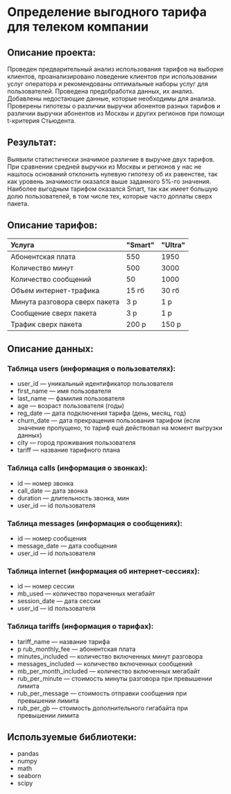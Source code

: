 # Определение выгодного тарифа для телеком компании
## Описание проекта:
Проведен предварительный анализ использования тарифов на выборке клиентов, проанализировано поведение клиентов при использовании услуг оператора и рекомендованы оптимальные наборы услуг для пользователей. Проведена предобработка данных, их анализ. Добавлены недостающие данные, которые необходимы для анализа. Проверены гипотезы о различии выручки абонентов разных тарифов и различии выручки абонентов из Москвы и других регионов при помощи t-критерия Стьюдента.
## Результат:
Выявили статистически значимое различие в выручке двух тарифов. При сравнении средней выручки из Москвы и регионов у нас не нашлось оснований отклонить нулевую гипотезу об их равенстве, так как уровень значимости оказался выше заданного 5%-го значения. Наиболее выгодным тарифом оказался Smart, так как имеет большую долю пользователей, в том числе тех, которые часто доплаты сверх пакета.
## Описание тарифов:
| Услуга | "Smart" | "Ultra"|
|:----|:----|:----------|
|Абонентская плата|550|1950|
|Количество минут|500|3000|
|Количество сообщений|50|1000|
|Объем интернет-трафика|15 гб| 30 гб|
|Минута разговора сверх пакета| 3 р|1 р|
|Сообщение сверх пакета| 3 р|1 р|
|Трафик сверх пакета|200 р|150 р|

## Описание данных:
### Таблица users (информация о пользователях):
- user_id — уникальный идентификатор пользователя
- first_name — имя пользователя
- last_name — фамилия пользователя
- age — возраст пользователя (годы)
- reg_date — дата подключения тарифа (день, месяц, год)
- churn_date — дата прекращения пользования тарифом (если значение пропущено, то тариф ещё действовал на момент выгрузки данных)
- city — город проживания пользователя
- tariff — название тарифного плана

### Таблица calls (информация о звонках):
- id — номер звонка
- call_date — дата звонка
- duration — длительность звонка, мин
- user_id — id пользователя

### Таблица messages (информация о сообщениях):
- id — номер сообщения
- message_date — дата сообщения
- user_id — id пользователя

### Таблица internet (информация об интернет-сессиях):
- id — номер сессии
- mb_used — количество пораченных мегабайт
- session_date — дата сессии
- user_id — id пользователя

### Таблица tariffs (информация о тарифах):
- tariff_name — название тарифа
- p rub_monthly_fee — абонентская плата 
- minutes_included — количество включенных минут разговора 
- messages_included — количество включенных сообщений 
- mb_per_month_included — количество включенных мегабайт
- rub_per_minute — стоимость минуты разговора при превышении лимита
- rub_per_message — стоимость отправки сообщения при превышении лимита
- rub_per_gb — стоимость дополнительного гигабайта при превышении лимита

## Используемые библиотеки:
- pandas
- numpy
- math
- seaborn
- scipy
